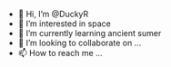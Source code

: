 - 👋 Hi, I’m @DuckyR
- 👀 I’m interested in space
- 🌱 I’m currently learning ancient sumer
- 💞️ I’m looking to collaborate on ...
- 📫 How to reach me ...

<!---
DuckyR/DuckyR is a ✨ special ✨ repository because its `README.md` (this file) appears on your GitHub profile.
You can click the Preview link to take a look at your changes.
--->
